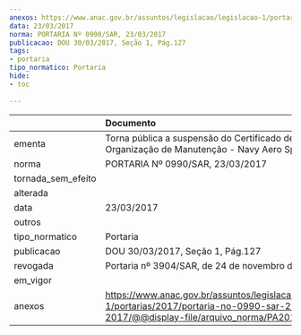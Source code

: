 ```yaml
---
anexos: https://www.anac.gov.br/assuntos/legislacao/legislacao-1/portarias/2017/portaria-no-0990-sar-23-03-2017/@@display-file/arquivo_norma/PA2017-0990.pdf
data: 23/03/2017
norma: PORTARIA Nº 0990/SAR, 23/03/2017
publicacao: DOU 30/03/2017, Seção 1, Pág.127
tags:
- portaria
tipo_normatico: Portaria
hide: 
- toc 
 
---
```


|                    | Documento                                                                                                                                            |
|:-------------------|:-----------------------------------------------------------------------------------------------------------------------------------------------------|
| ementa             | Torna pública a suspensão do Certificado de Organização de Manutenção - Navy Aero Space.                                                             |
| norma              | PORTARIA Nº 0990/SAR, 23/03/2017                                                                                                                     |
| tornada_sem_efeito |                                                                                                                                                      |
| alterada           |                                                                                                                                                      |
| data               | 23/03/2017                                                                                                                                           |
| outros             |                                                                                                                                                      |
| tipo_normatico     | Portaria                                                                                                                                             |
| publicacao         | DOU 30/03/2017, Seção 1, Pág.127                                                                                                                     |
| revogada           | Portaria nº 3904/SAR, de 24 de novembro de 2017.                                                                                                     |
| em_vigor           |                                                                                                                                                      |
| anexos             | https://www.anac.gov.br/assuntos/legislacao/legislacao-1/portarias/2017/portaria-no-0990-sar-23-03-2017/@@display-file/arquivo_norma/PA2017-0990.pdf |